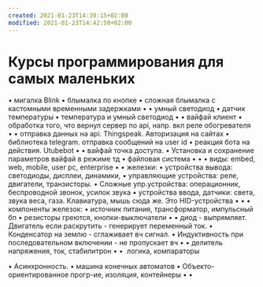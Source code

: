 ```yaml
---
created: 2021-01-23T14:39:15+02:00
modified: 2021-01-23T14:42:50+02:00
---
```


# Курсы программирования для самых маленьких

• мигалка Blink
• блымалка по кнопке
• сложная блымалка с кастомными временными задержками
• 
• умный светодиод
• датчик температуры
• температура и умный светодиод
• 
• вайфай клиент
• обработка того, что вернул сервер по api, напр. вкл реле обогревателя
• 
• отправка данных на api. Thingspeak. Авторизация на сайтах
• библиотека telegram. отправка сообщений на user id
• реакция бота на действия. Utubebot
• 
• вайфай точка доступа. 
• Установка и сохранение параметров вайфай в режиме тд
• файловая система
• 
• 
• виды: embed, web, mobile, user pc, enterprise
• 
• железки: 
• устройства вывода: светодиоды, дисплеи, динамики, 
• управляющие устройства: реле, двигатели, транзисторы. 
• Сложные упр.устройства: операционник, беспроводной звонок, усилок звука
• устройства ввода, датчики: света, звука веса, газа. Клавиатура, мышь сюда же. Это HID-устройства
• 
• 
• компоненты железок:
• источник питания, трансформатор, импульсный бп
• резисторы греются, кнопки-выключатели
• 
• диод - выпрямляет. Двигатель если раскрутить - генерирует переменный ток.
• Конденсатор на землю - сглаживает вч сигнал. 
• Индуктивность при последовательном включении - не пропускает вч
• 
• делитель напряжения, ток, стабилитрон
• 
•  логика, компараторы



• Асинхронность. 
• машина конечных автоматов
• Объекто-ориентированное прогр-ие, изоляция, контейнеры
• 
•